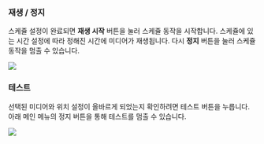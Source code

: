 ### 재생 / 정지
스케쥴 설정이 완료되면 **재생 시작** 버튼을 눌러 스케쥴 동작을 시작합니다. 스케쥴에 있는 시간 설정에 따라 정해진 시간에 미디어가 재생됩니다. 다시 **정지** 버튼을 눌러 스케쥴 동작을 멈출 수 있습니다.

![](img/run_stop.jpg)

### 테스트
선택된 미디어와 위치 설정이 올바르게 되었는지 확인하려면 테스트 버튼을 누릅니다. 아래 메인 메뉴의 정지 버튼을 통해 테스트를 멈출 수 있습니다.

![](img/media_test.jpg)
